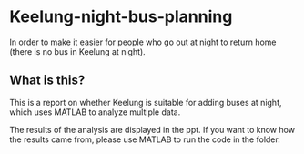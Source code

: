 # Keelung-night-bus-planning
 In order to make it easier for people who go out at night to return home (there is no bus in Keelung at night).

## What is this?
This is a report on whether Keelung is suitable for adding buses at night, which uses MATLAB to analyze multiple data.

The results of the analysis are displayed in the ppt. If you want to know how the results came from, please use MATLAB to run the code in the folder.
